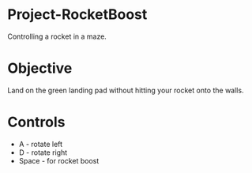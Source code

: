 # Project-RocketBoost
Controlling a rocket in a maze.

# Objective
Land on the green landing pad without hitting your rocket onto the walls.

# Controls
- A - rotate left
- D - rotate right 
- Space - for rocket boost

